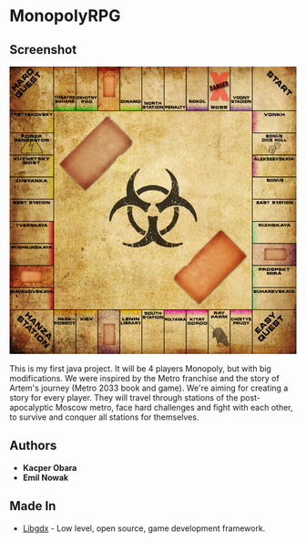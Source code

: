 # MonopolyRPG

## Screenshot

![Board](GameBoard.png?raw=true "Title")

This is my first java project. It will be 4 players Monopoly, but with big modifications.
We were inspired by the Metro franchise and the story of Artem's journey (Metro 2033 book and game).
We're aiming for creating a story for every player. They will travel through stations of the post-apocalyptic Moscow metro,
face hard challenges and fight with each other, to survive and conquer all stations for themselves.

## Authors

* **Kacper Obara**
* **Emil Nowak**

## Made In
* [Libgdx](https://libgdx.badlogicgames.com/) - Low level, open source, game development framework.
